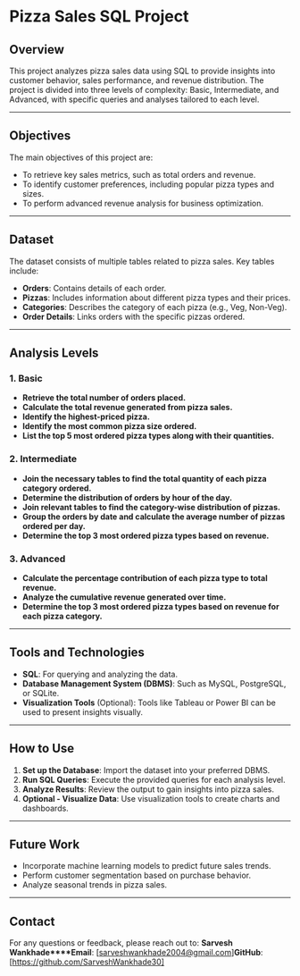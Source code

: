 
# Pizza Sales SQL Project

## Overview

This project analyzes pizza sales data using SQL to provide insights into customer behavior, sales performance, and revenue distribution. The project is divided into three levels of complexity: Basic, Intermediate, and Advanced, with specific queries and analyses tailored to each level.

---

## Objectives

The main objectives of this project are:

- To retrieve key sales metrics, such as total orders and revenue.
- To identify customer preferences, including popular pizza types and sizes.
- To perform advanced revenue analysis for business optimization.

---

## Dataset

The dataset consists of multiple tables related to pizza sales. Key tables include:

- **Orders**: Contains details of each order.
- **Pizzas**: Includes information about different pizza types and their prices.
- **Categories**: Describes the category of each pizza (e.g., Veg, Non-Veg).
- **Order Details**: Links orders with the specific pizzas ordered.

---

## Analysis Levels

### 1. Basic

- **Retrieve the total number of orders placed.**
- **Calculate the total revenue generated from pizza sales.**
- **Identify the highest-priced pizza.**
- **Identify the most common pizza size ordered.**
- **List the top 5 most ordered pizza types along with their quantities.**

### 2. Intermediate

- **Join the necessary tables to find the total quantity of each pizza category ordered.**
- **Determine the distribution of orders by hour of the day.**
- **Join relevant tables to find the category-wise distribution of pizzas.**
- **Group the orders by date and calculate the average number of pizzas ordered per day.**
- **Determine the top 3 most ordered pizza types based on revenue.**

### 3. Advanced

- **Calculate the percentage contribution of each pizza type to total revenue.**
- **Analyze the cumulative revenue generated over time.**
- **Determine the top 3 most ordered pizza types based on revenue for each pizza category.**

---

## Tools and Technologies

- **SQL**: For querying and analyzing the data.
- **Database Management System (DBMS)**: Such as MySQL, PostgreSQL, or SQLite.
- **Visualization Tools** (Optional): Tools like Tableau or Power BI can be used to present insights visually.

---

## How to Use

1. **Set up the Database**: Import the dataset into your preferred DBMS.
2. **Run SQL Queries**: Execute the provided queries for each analysis level.
3. **Analyze Results**: Review the output to gain insights into pizza sales.
4. **Optional - Visualize Data**: Use visualization tools to create charts and dashboards.

---

## Future Work

- Incorporate machine learning models to predict future sales trends.
- Perform customer segmentation based on purchase behavior.
- Analyze seasonal trends in pizza sales.

---

## Contact

For any questions or feedback, please reach out to:
**Sarvesh Wankhade****Email**: [sarveshwankhade2004@gmail.com]**GitHub**: [https://github.com/SarveshWankhade30]
